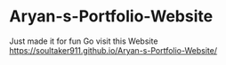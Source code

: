 # Aryan-s-Portfolio-Website
Just made it for fun
Go visit this Website
https://soultaker911.github.io/Aryan-s-Portfolio-Website/

